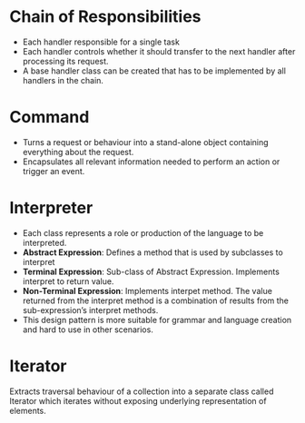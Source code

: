 # Chain of Responsibilities
- Each handler responsible for a single task
- Each handler controls whether it should transfer to the next handler after processing its request.
- A base handler class can be created that has to be implemented by all handlers in the chain.
# Command
- Turns a request or behaviour into a stand-alone object containing everything about the request.
- Encapsulates all relevant information needed to perform an action or trigger an event.
# Interpreter
- Each class represents a role or production of the language to be interpreted.
- **Abstract Expression**: Defines a method that is used by subclasses to interpret
- **Terminal Expression**: Sub-class of Abstract Expression. Implements interpret to return value.
- **Non-Terminal Expression**: Implements interpet method. The value returned from the interpret method is a combination of results from the sub-expression’s interpret methods.
- This design pattern is more suitable for grammar and language creation and hard to use in other scenarios.
# Iterator
Extracts traversal behaviour of a collection into a separate class called Iterator which iterates without exposing underlying representation of elements.